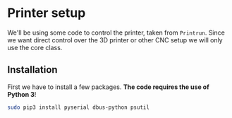 # Printer setup

We'll be using some code to control the printer, taken from `Printrun`. Since
we want direct control over the 3D printer or other CNC setup we will only
use the core class.

## Installation

First we have to install a few packages. __The code requires the use of Python
3__!

```bash
sudo pip3 install pyserial dbus-python psutil
```
